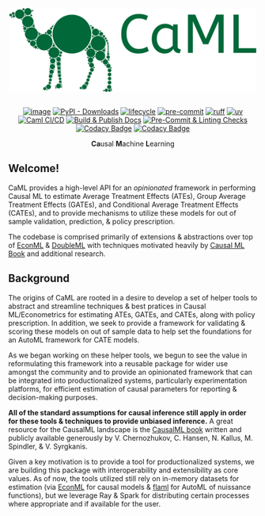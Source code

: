<div align="center">

<img src="https://raw.githubusercontent.com/jakepenzak/caml/main/docs/assets/main_logo.svg" align="center" alt="CaML Logo" height="auto" width=500px/>

<br>
<br>

[![image](https://img.shields.io/pypi/v/caml.svg)](https://pypi.python.org/pypi/caml)
[![PyPI - Downloads](https://img.shields.io/pypi/dm/caml)](https://pypi.python.org/pypi/caml)
[![lifecycle](https://img.shields.io/badge/Lifecycle-Experimental-blue?style=flat)](https://img.shields.io/badge/Lifecycle-Experimental-blue?style=flat)
[![pre-commit](https://img.shields.io/badge/pre--commit-enabled-brightgreen?logo=pre-commit&logoColor=white)](https://github.com/pre-commit/pre-commit)
[![ruff](https://img.shields.io/endpoint?url=https://raw.githubusercontent.com/astral-sh/ruff/main/assets/badge/v2.json)](https://github.com/astral-sh/ruff)
[![uv](https://img.shields.io/endpoint?url=https://raw.githubusercontent.com/astral-sh/uv/main/assets/badge/v0.json)](https://github.com/astral-sh/uv)
<br>
[![Caml CI/CD](https://github.com/jakepenzak/caml/actions/workflows/ci.yml/badge.svg?branch=main)](https://github.com/jakepenzak/caml/actions/workflows/ci.yml)
[![Build & Publish Docs](https://github.com/jakepenzak/caml/actions/workflows/docs.yml/badge.svg)](https://github.com/jakepenzak/caml/actions/workflows/docs.yml)
[![Pre-Commit & Linting Checks](https://github.com/jakepenzak/caml/actions/workflows/lint.yml/badge.svg?branch=main)](https://github.com/jakepenzak/caml/actions/workflows/lint.yml)
<br>
[![Codacy Badge](https://app.codacy.com/project/badge/Grade/cd6cc54c704e4a7aafe20f851bc39236)](https://app.codacy.com/gh/jakepenzak/caml/dashboard?utm_source=gh&utm_medium=referral&utm_content=&utm_campaign=Badge_grade)
[![Codacy Badge](https://app.codacy.com/project/badge/Coverage/cd6cc54c704e4a7aafe20f851bc39236)](https://app.codacy.com/gh/jakepenzak/caml/dashboard?utm_source=gh&utm_medium=referral&utm_content=&utm_campaign=Badge_coverage)

**Ca**usal **M**achine **L**earning

</div>

## Welcome!

CaML provides a high-level API for an _opinionated_ framework in performing Causal ML to estimate Average Treatment Effects (ATEs),
Group Average Treatment Effects (GATEs), and Conditional Average Treatment Effects (CATEs), and to provide mechanisms to utilize these
models for out of sample validation, prediction, & policy prescription.

The codebase is comprised primarily of extensions & abstractions over top of [EconML](https://github.com/py-why/EconML)
& [DoubleML](https://docs.doubleml.org/stable/api/generated/doubleml.datasets.make_confounded_irm_data.html#doubleml.datasets.make_confounded_irm_data)
with techniques motivated heavily by [Causal ML Book](https://causalml-book.org/) and additional research.

## Background

The origins of CaML are rooted in a desire to develop a set of helper tools to abstract and streamline techniques
& best pratices in Causal ML/Econometrics for estimating ATEs, GATEs, and CATEs, along with policy prescription. In
addition, we seek to provide a framework for validating & scoring these models on out of sample data to help
set the foundations for an AutoML framework for CATE models.

As we began working on these helper tools, we begun to see the value in reformulating this framework into a reusable
package for wider use amongst the community and to provide an opinionated framework that can be integrated into productionalized
systems, particularly experimentation platforms, for efficient estimation of causal parameters for reporting & decision-making
purposes.

**All of the standard assumptions for causal inference still apply in order for these tools & techniques to provide
unbiased inference.** A great resource for the CausalML landscape is the [CausalML book](https://www.causalml-book.org/) written and
publicly available generously by V. Chernozhukov, C. Hansen, N. Kallus, M. Spindler, & V. Syrgkanis.

Given a key motivation is to provide a tool for productionalized systems, we are building this package with interoperability
and extensibility as core values. As of now, the tools utilized still rely on in-memory datasets for estimation (via [EconML](https://github.com/py-why/EconML)
for causal models & [flaml](https://microsoft.github.io/FLAML/) for AutoML of nuissance functions), but we leverage Ray & Spark for distributing
certain processes where appropriate and if available for the user.
